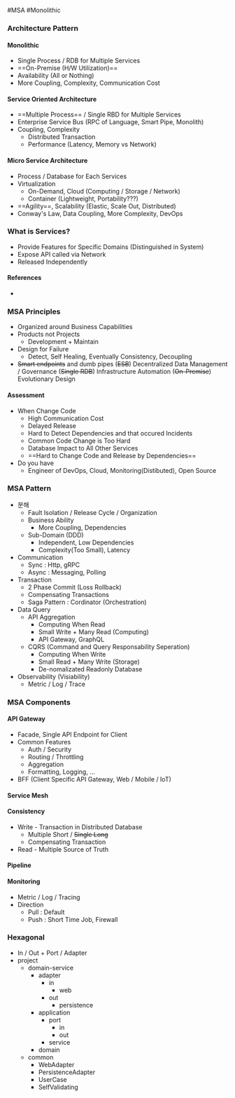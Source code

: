#MSA #Monolithic

### Architecture Pattern
#### Monolithic

* Single Process / RDB for Multiple Services
* ==On-Premise (H/W Utilization)==
* Availability (All or Nothing)
* More Coupling, Complexity, Communication Cost
#### Service Oriented Architecture

* ==Multiple Process== / Single RBD for Multiple Services
* Enterprise Service Bus (RPC of Language, Smart Pipe, Monolith)
* Coupling, Complexity
	* Distributed Transaction
	* Performance (Latency, Memory vs Network)
#### Micro Service Architecture

* Process / Database for Each Services
* Virtualization
	* On-Demand, Cloud (Computing / Storage / Network)
	* Container (Lightweight, Portability???)
* ==Agility==, Scalability (Elastic, Scale Out, Distributed)
* Conway's Law, Data Coupling, More Complexity, DevOps
### What is Services?

* Provide Features for Specific Domains (Distinguished in System)
* Expose API called via Network
* Released Independently
#### References
* 
### MSA Principles

* Organized around Business Capabilities
* Products not Projects
	* Development + Maintain
* Design for Failure
	* Detect, Self Healing, Eventually Consistency, Decoupling
* ~~Smart endpoints~~ and dumb pipes (~~ESB~~)
  Decentralized Data Management / Governance (~~Single RDB~~)
  Infrastructure Automation (~~On-Premise~~)
  Evolutionary Design
#### Assessment
* When Change Code
	* High Communication Cost
	* Delayed Release
	* Hard to Detect Dependencies and that occured Incidents
	* Common Code Change is Too Hard
	* Database Impact to All Other Services
	* ==Hard to Change Code and Release by Dependencies==
* Do you have
	* Engineer of DevOps, Cloud, Monitoring(Distibuted), Open Source
### MSA Pattern

* 분해
	* Fault Isolation / Release Cycle / Organization
	* Business Ability
		* More Coupling, Dependencies
	* Sub-Domain (DDD)
		* Independent, Low Dependencies
		* Complexity(Too Small), Latency
* Communication
	* Sync : Http, gRPC
	* Async : Messaging, Polling
* Transaction
	* 2 Phase Commit (Loss Rollback)
	* Compensating Transactions
	* Saga Pattern : Cordinator (Orchestration)
* Data Query
	* API Aggregation
		* Computing When Read
		* Small Write + Many Read (Computing)
		* API Gateway, GraphQL
	* CQRS (Command and Query Responsability Seperation)
		* Computing When Write
		* Small Read + Many Write (Storage)
		* De-nomalizated Readonly Database
* Observability (Visiability)
	* Metric / Log / Trace
### MSA Components
#### API Gateway
* Facade, Single API Endpoint for Client
* Common Features
	* Auth / Security
	* Routing / Throttling
	* Aggregation
	* Formatting, Logging, ...
* BFF (Client Specific API Gateway, Web / Mobile / IoT)
#### Service Mesh
#### Consistency
* Write - Transaction in Distributed Database
	* Multiple Short / ~~Single Long~~
	* Compensating Transaction
* Read - Multiple Source of Truth
#### Pipeline
#### Monitoring
* Metric / Log / Tracing
* Direction
	* Pull : Default
	* Push : Short Time Job, Firewall
### Hexagonal

* In / Out + Port / Adapter
* project
	* domain-service
		* adapter
			* in
				* web
			* out
				* persistence
		* application
			* port
				* in
				* out
			* service
		* domain
	* common
		* WebAdapter
		* PersistenceAdapter
		* UserCase
		* SelfValidating